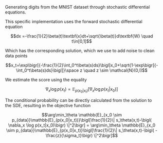 Generating digits from the MNIST dataset through stochastic differential equations.

This specific implementation uses the forward stochastic differential equation


$$dx =-\frac{1}{2}\beta(t)\textbf{x}dt+\sqrt{\beta(t)}d\textbf{W} \quad t\in[0,1]$$


Which has the corresponding solution, which we use to add noise to clean data points


$$x_t=\exp\bigr[{-\frac{1}{2}\int_0^t\beta(s)ds}\bigl]x_0+\sqrt{1-\exp\bigr[{-\int_0^t\beta(s)ds}\bigl]}\space z \quad z \sim \mathcal{N}(0,I)$$

We estimate the score using the equality

$$\nabla_x \log p(x_t) = \mathbb{E}_{p(x_0|x_t)}\bigl[\nabla_x\log p(x_t|x_0)\bigr]$$

The conditional probability can be directly calculated from the solution to the SDE, resulting in the objective function

$$\arg\min_\theta \mathbb{E}_{x_0 \sim p_{data}}\mathbb{E}_{p(x_0|x_t))}\bigl[\frac{1}{2}\| s_\theta(x,t)-\bigl( \nabla_x \log p(x_t|x_0)\bigr) \|^2\bigr] = \arg\min_\theta \mathbb{E}_{x_0 \sim p_{data}}\mathbb{E}_{p(x_0|x_t)}\bigl[\frac{1}{2}\| s_\theta(x,t)-\bigl( -\frac{z}{\sigma_t}\bigr) \|^2\bigr]$$
